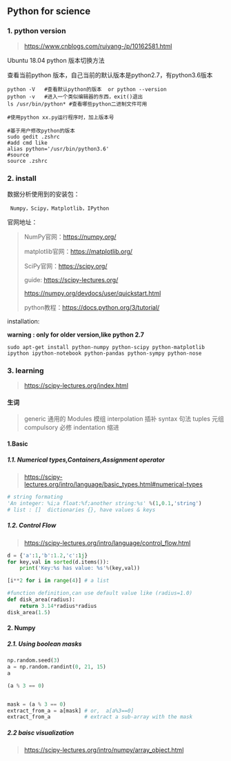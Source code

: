 ## Python for science

### 1. python version

> https://www.cnblogs.com/ruiyang-/p/10162581.html

Ubuntu 18.04 python 版本切换方法

查看当前python 版本，自己当前的默认版本是python2.7，有python3.6版本

```shell
python -V	#查看默认python的版本  or python --version
python -v	#进入一个类似编辑器的东西，exit()退出
ls /usr/bin/python*	#查看哪些python二进制文件可用

#使用python xx.py运行程序时，加上版本号

#基于用户修改python的版本
sudo gedit .zshrc
#add cmd like 
alias python='/usr/bin/python3.6'
#source
source .zshrc
```

### 2. install

数据分析使用到的安装包：

` Numpy，Scipy，Matplotlib，IPython` 

官网地址：

> NumPy官网：https://numpy.org/
>
> matplotlib官网：https://matplotlib.org/
>
> SciPy官网：https://scipy.org/
>
> guide:	https://scipy-lectures.org/
>
> https://numpy.org/devdocs/user/quickstart.html
>
> python教程：https://docs.python.org/3/tutorial/

installation:

**warning : only for older version,like python 2.7**

```shell
sudo apt-get install python-numpy python-scipy python-matplotlib ipython ipython-notebook python-pandas python-sympy python-nose
```



### 3. learning

> https://scipy-lectures.org/index.html

#### 生词

> generic 通用的	Modules 模组	interpolation 插补	syntax 句法	tuples 元组	compulsory 必修	indentation 缩进

#### 1.Basic 
##### 1.1. Numerical types,Containers,Assignment operator

> https://scipy-lectures.org/intro/language/basic_types.html#numerical-types

```python
# string formating
'An integer: %i;a float:%f;another string:%s' %(1,0.1,'string')
# list : []  dictionaries {}, have values & keys
```

##### 1.2. Control Flow

> https://scipy-lectures.org/intro/language/control_flow.html

```python
d = {'a':1,'b':1.2,'c':1j}
for key,val in sorted(d.items()):
    print('Key:%s has value: %s'%(key,val))

[i**2 for i in range(4)] # a list

#function definition,can use default value like (radius=1.0)
def disk_area(radius):
    return 3.14*radius*radius
disk_area(1.5)
```

#### 2. Numpy

##### 2.1. Using boolean masks

```python
np.random.seed(3)
a = np.random.randint(0, 21, 15)
a

(a % 3 == 0)


mask = (a % 3 == 0)
extract_from_a = a[mask] # or,  a[a%3==0]
extract_from_a           # extract a sub-array with the mask
```

##### 2.2 baisc visualization

> https://scipy-lectures.org/intro/numpy/array_object.html







